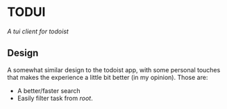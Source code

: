# TODUI

_A tui client for todoist_


## Design

A somewhat similar design to the todoist app, with some personal touches that makes the experience a little bit better (in my opinion). Those are:

- A better/faster search
- Easily filter task from _root_.
